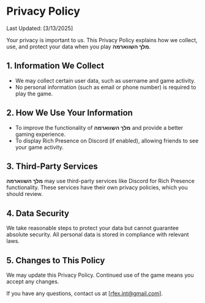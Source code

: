 # Privacy Policy

Last Updated: [3/13/2025]

Your privacy is important to us. This Privacy Policy explains how we collect, use, and protect your data when you play **מלך השווארמה**.

## 1. Information We Collect
- We may collect certain user data, such as username and game activity.
- No personal information (such as email or phone number) is required to play the game.

## 2. How We Use Your Information
- To improve the functionality of **מלך השווארמה** and provide a better gaming experience.
- To display Rich Presence on Discord (if enabled), allowing friends to see your game activity.

## 3. Third-Party Services
**מלך השווארמה** may use third-party services like Discord for Rich Presence functionality. These services have their own privacy policies, which you should review.

## 4. Data Security
We take reasonable steps to protect your data but cannot guarantee absolute security. All personal data is stored in compliance with relevant laws.

## 5. Changes to This Policy
We may update this Privacy Policy. Continued use of the game means you accept any changes.

If you have any questions, contact us at [rfex.int@gmail.com].
